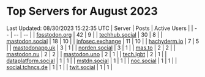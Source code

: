 # Top Servers for August 2023
Last Updated: 08/30/2023 15:22:35 UTC
| Server | Posts | Active Users |
| -- | -- | -- |
| [fosstodon.org](https://fosstodon.org/tags/PowerShell) | 42 | 9 |
| [techhub.social](https://techhub.social/tags/PowerShell) | 30 | 8 |
| [mastodon.social](https://mastodon.social/tags/PowerShell) | 18 | 10 |
| [infosec.exchange](https://infosec.exchange/tags/PowerShell) | 11 | 10 |
| [hachyderm.io](https://hachyderm.io/tags/PowerShell) | 7 | 5 |
| [mastodonapp.uk](https://mastodonapp.uk/tags/PowerShell) | 3 | 1 |
| [norden.social](https://norden.social/tags/PowerShell) | 3 | 1 |
| [mas.to](https://mas.to/tags/PowerShell) | 2 | 2 |
| [mastodon.nu](https://mastodon.nu/tags/PowerShell) | 2 | 2 |
| [mastodon.uno](https://mastodon.uno/tags/PowerShell) | 2 | 1 |
| [tech.lgbt](https://tech.lgbt/tags/PowerShell) | 2 | 1 |
| [dataplatform.social](https://dataplatform.social/tags/PowerShell) | 1 | 1 |
| [mstdn.social](https://mstdn.social/tags/PowerShell) | 1 | 1 |
| [noc.social](https://noc.social/tags/PowerShell) | 1 | 1 |
| [social.tchncs.de](https://social.tchncs.de/tags/PowerShell) | 1 | 1 |
| [twit.social](https://twit.social/tags/PowerShell) | 1 | 1 |
